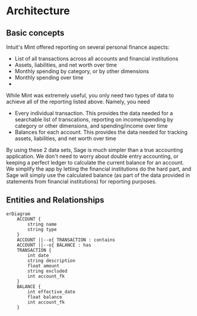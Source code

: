 # Architecture

## Basic concepts

Intuit's Mint offered reporting on several personal finance aspects:
* List of all transactions across all accounts and financial institutions
* Assets, liabilities, and net worth over time
* Monthly spending by category, or by other dimensions
* Monthly spending over time
* 

While Mint was extremely useful, you only need two types of data to achieve
all of the reporting listed above. Namely, you need
* Every individual transaction. This provides the data needed for a searchable list of transcations, reporting on income/spending by category or other dimensions, and spending/income over time
* Balances for each account. This provides the data needed for tracking assets, liabilities, and net worth over time

By using these 2 data sets, Sage is much simpler than a true accounting 
application. We don't need to worry about double entry accounting, or keeping
a perfect ledger to calculate the current balance for an account. We simplify
the app by letting the financial institutions do the hard part, and Sage
will simply use the calculated balance (as part of the data provided in
statements from financial institutions) for reporting purposes.

## Entities and Relationships

```mermaidjs
erDiagram
    ACCOUNT {
        string name
        string type
    }
    ACCOUNT ||--o{ TRANSACTION : contains
    ACCOUNT ||--o{ BALANCE : has
    TRANSACTION {
        int date
        string description
        float amount
        string excluded
        int account_fk
    }
    BALANCE {
        int effective_date
        float balance
        int account_fk
    }
    
```
